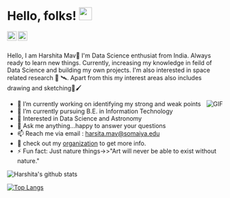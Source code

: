 # Hello, folks! <img src="https://raw.githubusercontent.com/MartinHeinz/MartinHeinz/master/wave.gif" width="30px">

<a href="https://www.linkedin.com/in/harshita-mav-b5800917b/">
  <img align="left" alt="Harshita's LinkdeIn" width="22px" src="https://cdn.jsdelivr.net/npm/simple-icons@v3/icons/linkedin.svg" />
</a>
<a href="https://www.instagram.com/harshitamav/?hl=en">
  <img align="left" alt="Harshita's Instagram" width="22px" src="https://cdn.jsdelivr.net/npm/simple-icons@v3/icons/instagram.svg" />
</a>

<br>
<br>

Hello, I am Harshita Mav👋 I'm Data Science enthusiat from India. Always ready to learn new things. Currently, increasing my knowledge in feild of Data Science and building my own projects. I'm also interested in space related research 🚀 🛰️. Apart from this my interest areas also includes drawing and sketching🎨🖌️

<img align="right" alt="GIF" src="https://media.giphy.com/media/du3J3cXyzhj75IOgvA/giphy.gif"/>
<!-- "https://media.giphy.com/media/du3J3cXyzhj75IOgvA/giphy.gif" -->

- 🔭 I’m currently working on identifying my strong and weak points
- 🌱 I’m currently pursuing B.E. in Information Technology 
- 🤔 Interested in Data Science and Astronomy 
- 💬 Ask me anything...happy to answer your questions
- 📫 Reach me via email : harsita.mav@somaiya.edu
- 👀 check out my [organization](https://github.com/BoomerScholars) to get more info.
- ⚡ Fun fact: Just nature things->>"Art will never be able to exist without nature."


![Harshita's github stats](https://github-readme-stats.vercel.app/api?username=HarshitaMav&show_icons=true&theme=dark)

[![Top Langs](https://github-readme-stats.vercel.app/api/top-langs/?username=HarshitaMav&layout=compact)](https://github.com/HarshitaMav/github-readme-stats)

<!-- <a href="https://github.com/anuraghazra/github-readme-stats">
  <img align="center" src="https://github-readme-stats.vercel.app/api/pin/?username=anuraghazra&repo=github-readme-stats" />
</a>
<a href="https://github.com/anuraghazra/convoychat">
  <img align="center" src="https://github-readme-stats.vercel.app/api/pin/?username=anuraghazra&repo=convoychat" />
</a> -->
